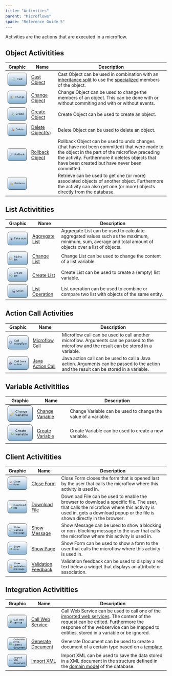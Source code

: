 ```yaml
---
title: "Activities"
parent: "Microflows"
space: "Reference Guide 5"
---
```



Activities are the actions that are executed in a microflow.

## Object Activitities

Graphic | Name | Description
----- | ---- | ----
[![](attachments/819203/918013.png)](Cast+Object)      | [Cast Object](Cast+Object)           | Cast Object can be used in combination with an [inheritance split](Inheritance+Split) to use the [specialized](Entities) members of the object.
[![](attachments/819203/917661.png)](Change+Object)    | [Change Object](Change+Object)       | Change Object can be used to change the members of an object. This can be done with or without commiting and with or without events.
[![](attachments/819203/917756.png)](Create+Object)    | [Create Object](Create+Object)       | Create Object can be used to create an object.
[![](attachments/819203/918191.png)](Deleting+Objects) | [Delete Object(s)](Deleting+Objects) | Delete Object can be used to delete an object.
[![](attachments/819203/918119.png)](Rollback+Object)  | [Rollback Object](Rollback+Object)   | Rollback Object can be used to undo changes (that have not been committed) that were made to the object in the part of the microflow preceding the activity. Furthermore it deletes objects that have been created but have never been committed.
[![](attachments/819203/917866.png)](Retrieve)         | <Retrieve>                           | Retrieve can be used to get one (or more) associated objects of another object. Furthermore the activity can also get one (or more) objects directly from the database.


## List Activitities

Graphic | Name | Description
----- | ---- | ----
[![](attachments/819203/918028.png)](Aggregate+List) | [Aggregate List](Aggregate+List) | Aggregate List can be used to calculate aggregated values such as the maximum, minimum, sum, average and total amount of objects over a list of objects.
[![](attachments/819203/918007.png)](Change+List)    | [Change List](Change+List)       | Change List can be used to change the content of a list variable.
[![](attachments/819203/918009.png)](Create+List)    | [Create List](Create+List)       | Create List can be used to create a (empty) list variable.
[![](attachments/819203/917792.png)](List+Operation) | [List Operation](List+Operation) | List operation can be used to combine or compare two list with objects of the same entity.


## Action Call Activities

Graphic | Name | Description
----- | ---- | ----
[![](attachments/819203/918001.png)](Microflow+Call)   | [Microflow Call](Microflow+Call)     | Microflow call can be used to call another microflow. Arguments can be passed to the microflow and the result can be stored in a variable.
[![](attachments/819203/918018.png)](Java+Action+Call) | [Java Action Call](Java+Action+Call) | Java action call can be used to call a Java action. Arguments can be passed to the action and the result can be stored in a variable.


## Variable Activitities

Graphic | Name | Description
----- | ---- | ----
[![](attachments/819203/918011.png)](Change+Variable) | [Change Variable](Change+Variable) | Change Variable can be used to change the value of a variable.
[![](attachments/819203/918110.png)](Create+Variable) | [Create Variable](Create+Variable) | Create Variable can be used to create a new variable.


## Client Activitities

Graphic | Name | Description
----- | ---- | ----
[![](attachments/819203/918114.png)](Close+Form)          | [Close Form](Close+Form)                   | Close Form closes the form that is opened last by the user that calls the microflow where this activity is used in.
[![](attachments/819203/918108.png)](Download+File)       | [Download File](Download+File)             | Download File can be used to enable the browser to download a specific file. The user, that calls the microflow where this activity is used in, gets a download popup or the file is shown directly in the browser.
[![](attachments/819203/918099.png)](Show+Message)        | [Show Message](Show+Message)               | Show Message can be used to show a blocking or non-blocking message to the user that calls the microflow where this activity is used in.
[![](attachments/819203/917544.png)](Show+Page)           | [Show Page](Show+Page)                     | Show Form can be used to show a form to the user that calls the microflow where this activity is used in.
[![](attachments/819203/918097.png)](Validation+Feedback) | [Validation Feedback](Validation+Feedback) | Validation feedback can be used to display a red text below a widget that displays an attribute or association.


## Integration Activitities

Graphic | Name | Description
----- | ---- | ----
[![](attachments/819203/918003.png)](Call+Web+Service)  | [Call Web Service](Call+Web+Service)   | Call Web Service can be used to call one of the [imported web services](Consumed+Web+Services). The content of the request can be edited. Furthermore the response of the webservice can be mapped to entities, stored in a variable or be ignored.
[![](attachments/819203/918124.png)](Generate+Document) | [Generate Document](Generate+Document) | Generate Document can be used to create a document of a certain type based on a [template](Document+Templates).
[![](attachments/819203/918121.png)](Import+XML)        | [Import XML](Import+XML)               | Import XML can be used to save the data stored in a XML document in the structure defined in the [domain model](Domain+Model) of the database.
